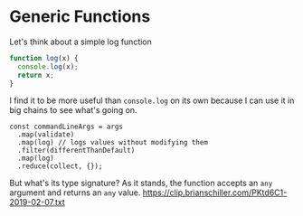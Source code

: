 # Generic Functions

Let's think about a simple log function

```typescript
function log(x) {
  console.log(x);
  return x;
}
```

I find it to be more useful than `console.log` on its own because I can use it in big chains to see what's going on.

```typescript{3,5}
const commandLineArgs = args
  .map(validate)
  .map(log) // logs values without modifying them
  .filter(differentThanDefault)
  .map(log)
  .reduce(collect, {});
```

But what's its type signature? As it stands, the function accepts an `any` argument and returns an `any` value.
https://clip.brianschiller.com/PKtd6C1-2019-02-07.txt
